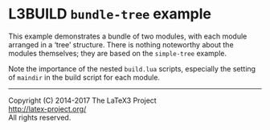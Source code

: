 L3BUILD `bundle-tree` example
=================================================

This example demonstrates a bundle of two modules, with each module arranged in a ‘tree’
structure. There is nothing noteworthy about the modules themselves; they are based on the
`simple-tree` example.

Note the importance of the nested `build.lua` scripts, especially the setting of `maindir`
in the build script for each module.

-----

Copyright (C) 2014-2017 The LaTeX3 Project <br />
<http://latex-project.org/> <br />
All rights reserved.

